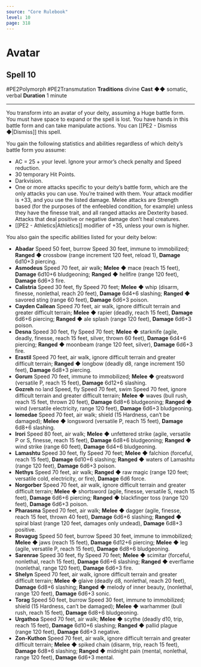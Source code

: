 ```yaml
---
source: "Core Rulebook"
level: 10
page: 318
---
```


# Avatar
## Spell 10
#PE2Polymorph #PE2Transmutation 
**Traditions** divine
**Cast** ◆◆ somatic, verbal
**Duration** 1 minute

-----
You transform into an avatar of your deity, assuming a Huge battle form. You must have space to expand or the spell is lost. You have hands in this battle form and can take manipulate actions. You can [[PE2 - Dismiss ◆|Dismiss]] this spell.

You gain the following statistics and abilities regardless of which deity’s battle form you assume:
- AC = 25 + your level. Ignore your armor’s check penalty and Speed reduction.    
- 30 temporary Hit Points.
- Darkvision.    
- One or more attacks specific to your deity’s battle form, which are the only attacks you can use. You’re trained with them. Your attack modifier is +33, and you use the listed damage. Melee attacks are Strength based (for the purposes of the enfeebled condition, for example) unless they have the finesse trait, and all ranged attacks are Dexterity based. Attacks that deal positive or negative damage don’t heal creatures.
- [[PE2 - Athletics|Athletics]] modifier of +35, unless your own is higher.  

You also gain the specific abilities listed for your deity below:
- **Abadar** Speed 50 feet, burrow Speed 30 feet, immune to immobilized; **Ranged** ◆ crossbow (range increment 120 feet, reload 1), **Damage** 6d10+3 piercing.  
- **Asmodeus** Speed 70 feet, air walk; **Melee** ◆ mace (reach 15 feet), **Damage** 6d10+6 bludgeoning; **Ranged** ◆ hellfire (range 120 feet), **Damage** 6d6+3 fire.  
- **Calistria** Speed 30 feet, fly Speed 70 feet; **Melee** ◆ whip (disarm, finesse, nonlethal, reach 20 feet), **Damage** 6d4+6 slashing; **Ranged** ◆ savored sting (range 60 feet), **Damage** 6d6+3 poison.  
- **Cayden Cailean** Speed 70 feet, air walk, ignore difficult terrain and greater difficult terrain; **Melee** ◆ rapier (deadly, reach 15 feet), **Damage** 6d6+6 piercing; **Ranged** ◆ ale splash (range 120 feet), **Damage** 6d6+3 poison.  
- **Desna** Speed 30 feet, fly Speed 70 feet; **Melee** ◆ starknife (agile, deadly, finesse, reach 15 feet, silver, thrown 60 feet), **Damage** 6d4+6 piercing; **Ranged** ◆ moonbeam (range 120 feet, silver), **Damage** 6d6+3 fire.
- **Erastil** Speed 70 feet, air walk, ignore difficult terrain and greater difficult terrain; **Ranged** ◆ longbow (deadly d8, range increment 150 feet), **Damage** 6d8+3 piercing.
- **Gorum** Speed 70 feet, immune to immobilized; **Melee** ◆ greatsword (versatile P, reach 15 feet), **Damage** 6d12+6 slashing.  
- **Gozreh** no land Speed, fly Speed 70 feet, swim Speed 70 feet, ignore difficult terrain and greater difficult terrain; **Melee** ◆ waves (bull rush, reach 15 feet, thrown 20 feet), **Damage** 6d8+6 bludgeoning; **Ranged** ◆ wind (versatile electricity, range 120 feet), **Damage** 6d6+3 bludgeoning.
- **Iomedae** Speed 70 feet, air walk; shield (15 Hardness, can’t be damaged); **Melee** ◆ longsword (versatile P, reach 15 feet), **Damage** 6d8+6 slashing.
- **Irori** Speed 80 feet, air walk; **Melee** ◆ unfettered strike (agile, versatile P or S, finesse, reach 15 feet), **Damage** 6d8+6 bludgeoning; **Ranged** ◆ wind strike (range 60 feet), **Damage** 6d4+6 bludgeoning.
- **Lamashtu** Speed 30 feet, fly Speed 70 feet; **Melee** ◆ falchion (forceful, reach 15 feet), **Damage** 6d10+6 slashing; **Ranged** ◆ waters of Lamashtu (range 120 feet), **Damage** 6d6+3 poison.
- **Nethys** Speed 70 feet, air walk; **Ranged** ◆ raw magic (range 120 feet; versatile cold, electricity, or fire), **Damage** 6d6 force.
- **Norgorber** Speed 70 feet, air walk, ignore difficult terrain and greater difficult terrain; **Melee** ◆ shortsword (agile, finesse, versatile S, reach 15 feet), **Damage** 6d6+6 piercing; **Ranged** ◆ blackfinger toss (range 120 feet), **Damage** 6d6+3 poison.    
- **Pharasma** Speed 70 feet, air walk; **Melee** ◆ dagger (agile, finesse, reach 15 feet, thrown 40 feet), **Damage** 6d6+6 slashing; **Ranged** ◆ spiral blast (range 120 feet, damages only undead), **Damage** 6d8+3 positive.    
- **Rovagug** Speed 50 feet, burrow Speed 30 feet, immune to immobilized; **Melee** ◆ jaws (reach 15 feet), **Damage** 6d12+6 piercing; **Melee** ◆ leg (agile, versatile P, reach 15 feet), **Damage** 6d8+6 bludgeoning.
- **Sarenrae** Speed 30 feet, fly Speed 70 feet; **Melee** ◆ scimitar (forceful, nonlethal, reach 15 feet), **Damage** 6d6+6 slashing; **Ranged** ◆ everflame (nonlethal, range 120 feet), **Damage** 6d6+3 fire.
- **Shelyn** Speed 70 feet, air walk, ignore difficult terrain and greater difficult terrain; **Melee** ◆ glaive (deadly d8, nonlethal, reach 20 feet), **Damage** 6d8+6 slashing; **Ranged** ◆ melody of inner beauty, (nonlethal, range 120 feet), **Damage** 6d6+3 sonic.
- **Torag** Speed 50 feet, burrow Speed 30 feet, immune to immobilized; shield (15 Hardness, can’t be damaged); **Melee** ◆ warhammer (bull rush, reach 15 feet), **Damage** 6d8+6 bludgeoning.
- **Urgathoa** Speed 70 feet, air walk; **Melee** ◆ scythe (deadly d10, trip, reach 15 feet), **Damage** 6d10+6 slashing; **Ranged** ◆ pallid plague (range 120 feet), **Damage** 6d6+3 negative.
- **Zon-Kuthon** Speed 70 feet, air walk, ignore difficult terrain and greater difficult terrain; **Melee** ◆ spiked chain (disarm, trip, reach 15 feet), **Damage** 6d8+6 slashing; **Ranged** ◆ midnight pain (mental, nonlethal, range 120 feet), **Damage** 6d6+3 mental.